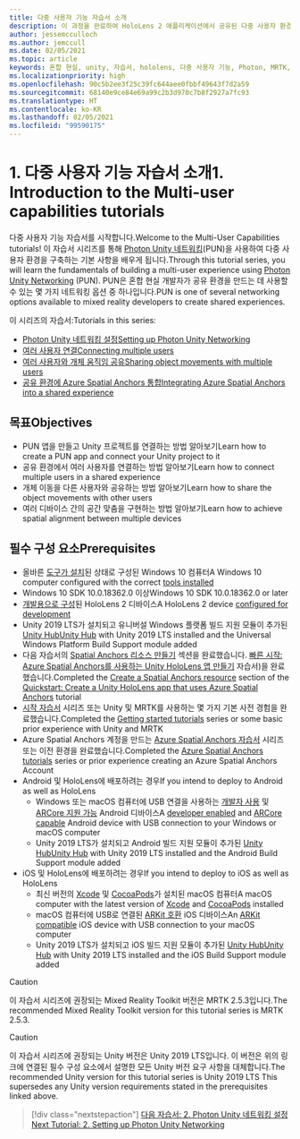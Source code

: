 ```yaml
---
title: 다중 사용자 기능 자습서 소개
description: 이 과정을 완료하여 HoloLens 2 애플리케이션에서 공유된 다중 사용자 환경을 구현하는 방법을 알아봅니다.
author: jessemcculloch
ms.author: jemccull
ms.date: 02/05/2021
ms.topic: article
keywords: 혼합 현실, unity, 자습서, hololens, 다중 사용자 기능, Photon, MRTK, mixed reality toolkit, UWP, Azure spatial anchors
ms.localizationpriority: high
ms.openlocfilehash: 90c5b2ee3f25c39fc644aee0fbbf49643f7d2a59
ms.sourcegitcommit: 68140e9ce84e69a99c2b3d970c7b8f2927a7fc93
ms.translationtype: HT
ms.contentlocale: ko-KR
ms.lasthandoff: 02/05/2021
ms.locfileid: "99590175"
---
```

# <a name="1-introduction-to-the-multi-user-capabilities-tutorials"></a><span data-ttu-id="66899-104">1. 다중 사용자 기능 자습서 소개</span><span class="sxs-lookup"><span data-stu-id="66899-104">1. Introduction to the Multi-user capabilities tutorials</span></span>

<span data-ttu-id="66899-105">다중 사용자 기능 자습서를 시작합니다.</span><span class="sxs-lookup"><span data-stu-id="66899-105">Welcome to the Multi-User Capabilities tutorials!</span></span> <span data-ttu-id="66899-106">이 자습서 시리즈를 통해 <a href="https://www.photonengine.com/PUN" target="_blank">Photon Unity 네트워킹</a>(PUN)을 사용하여 다중 사용자 환경을 구축하는 기본 사항을 배우게 됩니다.</span><span class="sxs-lookup"><span data-stu-id="66899-106">Through this tutorial series, you will learn the fundamentals of building a multi-user experience using <a href="https://www.photonengine.com/PUN" target="_blank">Photon Unity Networking</a> (PUN).</span></span> <span data-ttu-id="66899-107">PUN은 혼합 현실 개발자가 공유 환경을 만드는 데 사용할 수 있는 몇 가지 네트워킹 옵션 중 하나입니다.</span><span class="sxs-lookup"><span data-stu-id="66899-107">PUN is one of several networking options available to mixed reality developers to create shared experiences.</span></span>

<span data-ttu-id="66899-108">이 시리즈의 자습서:</span><span class="sxs-lookup"><span data-stu-id="66899-108">Tutorials in this series:</span></span>

* [<span data-ttu-id="66899-109">Photon Unity 네트워킹 설정</span><span class="sxs-lookup"><span data-stu-id="66899-109">Setting up Photon Unity Networking</span></span>](mr-learning-sharing-02.md)
* [<span data-ttu-id="66899-110">여러 사용자 연결</span><span class="sxs-lookup"><span data-stu-id="66899-110">Connecting multiple users</span></span>](mr-learning-sharing-03.md)
* [<span data-ttu-id="66899-111">여러 사용자와 개체 움직임 공유</span><span class="sxs-lookup"><span data-stu-id="66899-111">Sharing object movements with multiple users</span></span>](mr-learning-sharing-04.md)
* [<span data-ttu-id="66899-112">공유 환경에 Azure Spatial Anchors 통합</span><span class="sxs-lookup"><span data-stu-id="66899-112">Integrating Azure Spatial Anchors into a shared experience</span></span>](mr-learning-sharing-05.md)

## <a name="objectives"></a><span data-ttu-id="66899-113">목표</span><span class="sxs-lookup"><span data-stu-id="66899-113">Objectives</span></span>

* <span data-ttu-id="66899-114">PUN 앱을 만들고 Unity 프로젝트를 연결하는 방법 알아보기</span><span class="sxs-lookup"><span data-stu-id="66899-114">Learn how to create a PUN app and connect your Unity project to it</span></span>
* <span data-ttu-id="66899-115">공유 환경에서 여러 사용자를 연결하는 방법 알아보기</span><span class="sxs-lookup"><span data-stu-id="66899-115">Learn how to connect multiple users in a shared experience</span></span>
* <span data-ttu-id="66899-116">개체 이동을 다른 사용자와 공유하는 방법 알아보기</span><span class="sxs-lookup"><span data-stu-id="66899-116">Learn how to share the object movements with other users</span></span>
* <span data-ttu-id="66899-117">여러 디바이스 간의 공간 맞춤을 구현하는 방법 알아보기</span><span class="sxs-lookup"><span data-stu-id="66899-117">Learn how to achieve spatial alignment between multiple devices</span></span>

## <a name="prerequisites"></a><span data-ttu-id="66899-118">필수 구성 요소</span><span class="sxs-lookup"><span data-stu-id="66899-118">Prerequisites</span></span>

* <span data-ttu-id="66899-119">올바른 [도구가 설치](../../install-the-tools.md)된 상태로 구성된 Windows 10 컴퓨터</span><span class="sxs-lookup"><span data-stu-id="66899-119">A Windows 10 computer configured with the correct [tools installed](../../install-the-tools.md)</span></span>
* <span data-ttu-id="66899-120">Windows 10 SDK 10.0.18362.0 이상</span><span class="sxs-lookup"><span data-stu-id="66899-120">Windows 10 SDK 10.0.18362.0 or later</span></span>
* <span data-ttu-id="66899-121">[개발용으로 구성](../../platform-capabilities-and-apis/using-visual-studio.md#enabling-developer-mode)된 HoloLens 2 디바이스</span><span class="sxs-lookup"><span data-stu-id="66899-121">A HoloLens 2 device [configured for development](../../platform-capabilities-and-apis/using-visual-studio.md#enabling-developer-mode)</span></span>
* <span data-ttu-id="66899-122">Unity 2019 LTS가 설치되고 유니버설 Windows 플랫폼 빌드 지원 모듈이 추가된 <a href="https://docs.unity3d.com/Manual/GettingStartedInstallingHub.html" target="_blank">Unity Hub</a></span><span class="sxs-lookup"><span data-stu-id="66899-122"><a href="https://docs.unity3d.com/Manual/GettingStartedInstallingHub.html" target="_blank">Unity Hub</a> with Unity 2019 LTS installed and the Universal Windows Platform Build Support module added</span></span>
* <span data-ttu-id="66899-123">다음 자습서의 [Spatial Anchors 리소스 만들기](https://docs.microsoft.com/azure/spatial-anchors/quickstarts/get-started-unity-hololens#create-a-spatial-anchors-resource) 섹션을 완료했습니다. [빠른 시작: Azure Spatial Anchors를 사용하는 Unity HoloLens 앱 만들기](https://docs.microsoft.com/azure/spatial-anchors/quickstarts/get-started-unity-hololens) 자습서)을 완료했습니다.</span><span class="sxs-lookup"><span data-stu-id="66899-123">Completed the [Create a Spatial Anchors resource](https://docs.microsoft.com/azure/spatial-anchors/quickstarts/get-started-unity-hololens#create-a-spatial-anchors-resource) section of the [Quickstart: Create a Unity HoloLens app that uses Azure Spatial Anchors](https://docs.microsoft.com/azure/spatial-anchors/quickstarts/get-started-unity-hololens) tutorial</span></span>
* <span data-ttu-id="66899-124">[시작 자습서](mr-learning-base-01.md) 시리즈 또는 Unity 및 MRTK를 사용하는 몇 가지 기본 사전 경험을 완료했습니다.</span><span class="sxs-lookup"><span data-stu-id="66899-124">Completed the [Getting started tutorials](mr-learning-base-01.md) series or some basic prior experience with Unity and MRTK</span></span>
* <span data-ttu-id="66899-125">Azure Spatial Anchors 계정을 만드는 [Azure Spatial Anchors 자습서](mr-learning-asa-01.md) 시리즈 또는 이전 환경을 완료했습니다.</span><span class="sxs-lookup"><span data-stu-id="66899-125">Completed the [Azure Spatial Anchors tutorials](mr-learning-asa-01.md) series or prior experience creating an Azure Spatial Anchors Account</span></span>
* <span data-ttu-id="66899-126">Android 및 HoloLens에 배포하려는 경우</span><span class="sxs-lookup"><span data-stu-id="66899-126">If you intend to deploy to Android as well as HoloLens</span></span>
  * <span data-ttu-id="66899-127">Windows 또는 macOS 컴퓨터에 USB 연결을 사용하는 <a href="https://developer.android.com/studio/debug/dev-options" target="_blank">개발자 사용</a> 및 <a href="https://developers.google.com/ar/discover/supported-devices" target="_blank">ARCore 지원 가능</a> Android 디바이스</span><span class="sxs-lookup"><span data-stu-id="66899-127">A <a href="https://developer.android.com/studio/debug/dev-options" target="_blank">developer enabled</a> and <a href="https://developers.google.com/ar/discover/supported-devices" target="_blank">ARCore capable</a> Android device with USB connection to your Windows or macOS computer</span></span>
  * <span data-ttu-id="66899-128">Unity 2019 LTS가 설치되고 Android 빌드 지원 모듈이 추가된 <a href="https://docs.unity3d.com/Manual/GettingStartedInstallingHub.html" target="_blank">Unity Hub</a></span><span class="sxs-lookup"><span data-stu-id="66899-128"><a href="https://docs.unity3d.com/Manual/GettingStartedInstallingHub.html" target="_blank">Unity Hub</a> with Unity 2019 LTS installed and the Android Build Support module added</span></span>
* <span data-ttu-id="66899-129">iOS 및 HoloLens에 배포하려는 경우</span><span class="sxs-lookup"><span data-stu-id="66899-129">If you intend to deploy to iOS as well as HoloLens</span></span>
  * <span data-ttu-id="66899-130">최신 버전의 <a href="https://geo.itunes.apple.com/us/app/xcode/id497799835?mt=12" target="_blank">Xcode</a> 및 <a href="https://cocoapods.org" target="_blank">CocoaPods</a>가 설치된 macOS 컴퓨터</span><span class="sxs-lookup"><span data-stu-id="66899-130">A macOS computer with the latest version of <a href="https://geo.itunes.apple.com/us/app/xcode/id497799835?mt=12" target="_blank">Xcode</a> and <a href="https://cocoapods.org" target="_blank">CocoaPods</a> installed</span></span>
  * <span data-ttu-id="66899-131">macOS 컴퓨터에 USB로 연결된 <a href="https://developer.apple.com/documentation/arkit/verifying_device_support_and_user_permission" target="_blank">ARKit 호환</a> iOS 디바이스</span><span class="sxs-lookup"><span data-stu-id="66899-131">An <a href="https://developer.apple.com/documentation/arkit/verifying_device_support_and_user_permission" target="_blank">ARKit compatible</a> iOS device with USB connection to your macOS computer</span></span>
  * <span data-ttu-id="66899-132">Unity 2019 LTS가 설치되고 iOS 빌드 지원 모듈이 추가된 <a href="https://docs.unity3d.com/Manual/GettingStartedInstallingHub.html" target="_blank">Unity Hub</a></span><span class="sxs-lookup"><span data-stu-id="66899-132"><a href="https://docs.unity3d.com/Manual/GettingStartedInstallingHub.html" target="_blank">Unity Hub</a> with Unity 2019 LTS installed and the iOS Build Support module added</span></span>

> [!CAUTION]
> <span data-ttu-id="66899-133">이 자습서 시리즈에 권장되는 Mixed Reality Toolkit 버전은 MRTK 2.5.3입니다.</span><span class="sxs-lookup"><span data-stu-id="66899-133">The recommended Mixed Reality Toolkit version for this tutorial series is MRTK 2.5.3.</span></span>

> [!CAUTION]
> <span data-ttu-id="66899-134">이 자습서 시리즈에 권장되는 Unity 버전은 Unity 2019 LTS입니다. 이 버전은 위의 링크에 연결된 필수 구성 요소에서 설명한 모든 Unity 버전 요구 사항을 대체합니다.</span><span class="sxs-lookup"><span data-stu-id="66899-134">The recommended Unity version for this tutorial series is Unity 2019 LTS This supersedes any Unity version requirements stated in the prerequisites linked above.</span></span>

> [!div class="nextstepaction"]
> [<span data-ttu-id="66899-135">다음 자습서: 2. Photon Unity 네트워킹 설정</span><span class="sxs-lookup"><span data-stu-id="66899-135">Next Tutorial: 2. Setting up Photon Unity Networking</span></span>](mr-learning-sharing-02.md)

